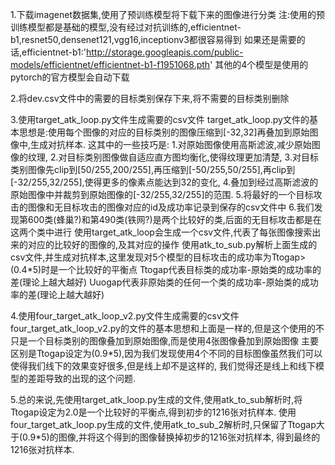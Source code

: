 1.下载imagenet数据集,使用了预训练模型将下载下来的图像进行分类
  注:使用的预训练模型都是基础的模型,没有经过对抗训练的,efficientnet-b1,resnet50,densenet121,vgg16,inceptionv3都很容易得到
  如果还是需要的话,efficientnet-b1:'http://storage.googleapis.com/public-models/efficientnet/efficientnet-b1-f1951068.pth'
  其他的4个模型是使用的pytorch的官方模型会自动下载

2.将dev.csv文件中的需要的目标类别保存下来,将不需要的目标类别删除

3.使用target_atk_loop.py文件生成需要的csv文件
  target_atk_loop.py文件的基本思想是:使用每个图像的对应的目标类别的图像压缩到[-32,32]再叠加到原始图像中,生成对抗样本.
  这其中的一些技巧是:
	1.对原始图像使用高斯滤波,减少原始图像的纹理,
	2.对目标类别图像做自适应直方图均衡化,使得纹理更加清楚,
	3.对目标类别图像先clip到[50/255,200/255],再压缩到[-50/255,50/255],再clip到[-32/255,32/255],使得更多的像素点能达到32的变化,
	4.叠加到经过高斯滤波的原始图像中并裁剪到原始图像的[-32/255,32/255]的范围.
	5.将最好的一个目标攻击的图像和无目标攻击的图像对应的id及成功率记录到保存的csv文件中
	6.我们发现第600类(蜂巢?)和第490类(铁网?)是两个比较好的类,后面的无目标攻击都是在这两个类中进行
  使用target_atk_loop会生成一个csv文件,代表了每张图像搜索出来的对应的比较好的图像的,及其对应的操作
  使用atk_to_sub.py解析上面生成的csv文件,并生成对抗样本,这里发现对5个模型的目标攻击的成功率为Ttogap>(0.4*5)时是一个比较好的平衡点
  Ttogap代表目标类的成功率-原始类的成功率的差(理论上越大越好)
  Uuogap代表非原始类的任何一个类的成功率-原始类的成功率的差(理论上越大越好)

4.使用four_target_atk_loop_v2.py文件生成需要的csv文件
  four_target_atk_loop_v2.py的文件的基本思想和上面是一样的,但是这个使用的不只是一个目标类别的图像叠加到原始图像,而是使用4张图像叠加到原始图像
  主要区别是Ttogap设定为(0.9*5),因为我们发现使用4个不同的目标图像虽然我们可以使得我们线下的效果变好很多,但是线上却不是这样的,
  我们觉得还是线上和线下模型的差距导致的出现的这个问题.

5.总的来说,先使用target_atk_loop.py生成的文件,使用atk_to_sub解析时,将Ttogap设定为2.0是一个比较好的平衡点,得到初步的1216张对抗样本.
  使用four_target_atk_loop.py生成的文件,使用atk_to_sub_2解析时,只保留了Ttogap大于(0.9*5)的图像,并将这个得到的图像替换掉初步的1216张对抗样本,
  得到最终的1216张对抗样本.


